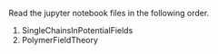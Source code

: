 Read the jupyter notebook files in the following order.

1. SingleChainsInPotentialFields
2. PolymerFieldTheory